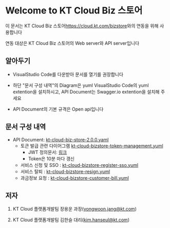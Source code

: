# Welcome to KT Cloud Biz 스토어

이 문서는 KT Cloud Biz 스토어<https://cloud.kt.com/bizstore>와의 연동을 위해 사용합니다

연동 대상은 KT Cloud Biz 스토어의 Web server와 API server입니다

## 알아두기

- VisualStudio Code를 다운받아 문서를 열기를 권장합니다

- 하단 "문서 구성 내역"의 Diagram은 yuml VisualStudio Code의 yuml extention을 설치하시고, API Document는 Swagger.io extention을 설치해 주세요

- API Document의 기본 규격은 Open api입니다

## 문서 구성 내역

- API Document: [kt-cloud-biz-store-2.0.0.yaml](http://211.253.37.56/kim.hanseul/kt-cloud-bizstore/-/blob/master/kt-cloud-biz-store-2.0.0.yaml)
  - 토큰 발급 관련 다이어그램 [kt-cloud-bizstore-token-management.yuml](http://211.253.37.56/kim.hanseul/kt-cloud-bizstore/-/blob/master/kt-cloud-bizstore-token-management.svg)
    - JWT 정의문서: [링크](https://jwt.io/#debugger-io?token=eyJhbGciOiJSUzI1NiIsInR5cCI6IkpXVCJ9.eyJuYW1lIjoia3QgY2xvdWQgYml6IHN0b3JlIiwiaWF0IjoxNjEzMjM5MDIyfQ.Aj4dRXjzLyobZQTpxOO3p66Dq5mrBPKCb5XtD-gmhxI128la6p_CdKzLI7X2j_eFFRXQL2zf8Q7tZ2NcTJ8Pz7nq1xitp77JsBLCNBjvOqKwEmIf9R3kci2uJinkGj-xiGq3gplBOZ0jeBKv60Lt1nmKZ-LvmFh_Kf3WMTwFDOVlrwPgvXYMK4qyyCRG3JGFTjMQNX7JrNnoUfU9D8lDDsAI21fksmSU_SHEVJnc172VfXOt2UMb4eAcBP3Sk8x6MEwGXQXKp2ltEhh3NNMgY7VaKD7iPEg1--D_9g_7XuVmAqkUhm3ZcAo6dKgdXA9t99xh8TY3cbsY_QEv4dyqbQ&publicKey=-----BEGIN%20PUBLIC%20KEY-----%0AMIIBIjANBgkqhkiG9w0BAQEFAAOCAQ8AMIIBCgKCAQEAnzyis1ZjfNB0bBgKFMSv%0AvkTtwlvBsaJq7S5wA%2BkzeVOVpVWwkWdVha4s38XM%2Fpa%2Fyr47av7%2Bz3VTmvDRyAHc%0AaT92whREFpLv9cj5lTeJSibyr%2FMrm%2FYtjCZVWgaOYIhwrXwKLqPr%2F11inWsAkfIy%0AtvHWTxZYEcXLgAXFuUuaS3uF9gEiNQwzGTU1v0FqkqTBr4B8nW3HCN47XUu0t8Y0%0Ae%2Blf4s4OxQawWD79J9%2F5d3Ry0vbV3Am1FtGJiJvOwRsIfVChDpYStTcHTCMqtvWb%0AV6L11BWkpzGXSW4Hv43qa%2BGSYOD2QU68Mb59oSk2OB%2BBtOLpJofmbGEGgvmwyCI9%0AMwIDAQAB%0A-----END%20PUBLIC%20KEY-----)
    - Token은 10분 마다 갱신  
  - 서비스 신청 및 SSO : [kt-cloud-bizstore-register-sso.yuml](http://211.253.37.56/kim.hanseul/kt-cloud-bizstore/-/blob/master/kt-cloud-bizstore-register-sso.svg)
  - 서비스 탈퇴 : [kt-cloud-bizstore-resign.yuml](http://211.253.37.56/kim.hanseul/kt-cloud-bizstore/-/blob/master/kt-cloud-bizstore-resign.svg)
  - 과금정보 요청 : [kt-cloud-bizstore-customer-bill.yuml](http://211.253.37.56/kim.hanseul/kt-cloud-bizstore/-/blob/master/kt-cloud-bizstore-customer-bill.svg)


## 저자

1. KT Cloud 플랫폼개발팀 장용운 과장(yongwoon.jang@kt.com)

2. KT Cloud 플랫폼개발팀 김한슬 대리(kim.hanseul@kt.com)
